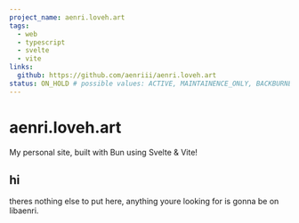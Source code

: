 ```yaml
---
project_name: aenri.loveh.art
tags:
  - web
  - typescript
  - svelte
  - vite
links:
  github: https://github.com/aenriii/aenri.loveh.art
status: ON_HOLD # possible values: ACTIVE, MAINTAINENCE_ONLY, BACKBURNER, INACTIVE, FINISHED, BRAINSTORMING, NULL, ON_HOLD
---
```


# aenri.loveh.art

My personal site, built with Bun using Svelte & Vite!

## hi

theres nothing else to put here, anything youre looking for is gonna be
on libaenri.